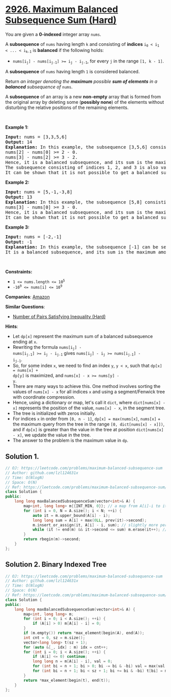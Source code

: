 # [2926. Maximum Balanced Subsequence Sum (Hard)](https://leetcode.com/problems/maximum-balanced-subsequence-sum)

<p>You are given a <strong>0-indexed</strong> integer array <code>nums</code>.</p>

<p>A <strong>subsequence</strong> of <code>nums</code> having length <code>k</code> and consisting of <strong>indices</strong> <code>i<sub>0</sub>&nbsp;&lt;&nbsp;i<sub>1</sub> &lt;&nbsp;... &lt; i<sub>k-1</sub></code> is <strong>balanced</strong> if the following holds:</p>

<ul>
	<li><code>nums[i<sub>j</sub>] - nums[i<sub>j-1</sub>] &gt;= i<sub>j</sub> - i<sub>j-1</sub></code>, for every <code>j</code> in the range <code>[1, k - 1]</code>.</li>
</ul>

<p>A <strong>subsequence</strong> of <code>nums</code> having length <code>1</code> is considered balanced.</p>

<p>Return <em>an integer denoting the <strong>maximum</strong> possible <strong>sum of elements</strong> in a <strong>balanced</strong> subsequence of </em><code>nums</code>.</p>

<p>A <strong>subsequence</strong> of an array is a new <strong>non-empty</strong> array that is formed from the original array by deleting some (<strong>possibly none</strong>) of the elements without disturbing the relative positions of the remaining elements.</p>

<p>&nbsp;</p>
<p><strong class="example">Example 1:</strong></p>

<pre>
<strong>Input:</strong> nums = [3,3,5,6]
<strong>Output:</strong> 14
<strong>Explanation:</strong> In this example, the subsequence [3,5,6] consisting of indices 0, 2, and 3 can be selected.
nums[2] - nums[0] &gt;= 2 - 0.
nums[3] - nums[2] &gt;= 3 - 2.
Hence, it is a balanced subsequence, and its sum is the maximum among the balanced subsequences of nums.
The subsequence consisting of indices 1, 2, and 3 is also valid.
It can be shown that it is not possible to get a balanced subsequence with a sum greater than 14.</pre>

<p><strong class="example">Example 2:</strong></p>

<pre>
<strong>Input:</strong> nums = [5,-1,-3,8]
<strong>Output:</strong> 13
<strong>Explanation:</strong> In this example, the subsequence [5,8] consisting of indices 0 and 3 can be selected.
nums[3] - nums[0] &gt;= 3 - 0.
Hence, it is a balanced subsequence, and its sum is the maximum among the balanced subsequences of nums.
It can be shown that it is not possible to get a balanced subsequence with a sum greater than 13.
</pre>

<p><strong class="example">Example 3:</strong></p>

<pre>
<strong>Input:</strong> nums = [-2,-1]
<strong>Output:</strong> -1
<strong>Explanation:</strong> In this example, the subsequence [-1] can be selected.
It is a balanced subsequence, and its sum is the maximum among the balanced subsequences of nums.
</pre>

<p>&nbsp;</p>
<p><strong>Constraints:</strong></p>

<ul>
	<li><code>1 &lt;= nums.length &lt;= 10<sup>5</sup></code></li>
	<li><code>-10<sup>9</sup> &lt;= nums[i] &lt;= 10<sup>9</sup></code></li>
</ul>


**Companies**:
[Amazon](https://leetcode.com/company/amazon)

**Similar Questions**:
* [Number of Pairs Satisfying Inequality (Hard)](https://leetcode.com/problems/number-of-pairs-satisfying-inequality)

**Hints**:
* Let <code>dp[x]</code> represent the maximum sum of a balanced subsequence ending at <code>x</code>.
* Rewriting the formula <code>nums[i<sub>j</sub>] - nums[i<sub>j-1</sub>] >= i<sub>j</sub> - i<sub>j-1</sub></code> gives <code>nums[i<sub>j</sub>] - i<sub>j</sub> >= nums[i<sub>j-1</sub>] - i<sub>j-1</sub></code>.
* So, for some index <code>x</code>, we need to find an index <code>y</code>, <code>y < x</code>, such that <code>dp[x] = nums[x] + dp[y]</code> is maximized, and <code>nums[x] - x >= nums[y] - y</code>.
* There are many ways to achieve this. One method involves sorting the values of <code>nums[x] - x</code> for all indices <code>x</code> and using a segment/Fenwick tree with coordinate compression.
* Hence, using a dictionary or map, let's call it <code>dict</code>, where <code>dict[nums[x] - x]</code> represents the position of the value, <code>nums[x] - x</code>, in the segment tree.
* The tree is initialized with zeros initially.
* For indices <code>x</code> in order from <code>[0, n - 1]</code>, <code>dp[x] = max(nums[x]</code>, <code>nums[x]</code> + the maximum query from the tree in the range <code>[0, dict[nums[x] - x]])</code>, and if <code>dp[x]</code> is greater than the value in the tree at position <code>dict[nums[x] - x]</code>, we update the value in the tree.
* The answer to the problem is the maximum value in <code>dp</code>.

## Solution 1.

```cpp
// OJ: https://leetcode.com/problems/maximum-balanced-subsequence-sum
// Author: github.com/lzl124631x
// Time: O(NlogN)
// Space: O(N)
// Ref: https://leetcode.com/problems/maximum-balanced-subsequence-sum/solutions/4250358/nums-i-i-nums-j-j/
class Solution {
public:
    long long maxBalancedSubsequenceSum(vector<int>& A) {
        map<int, long long> m{{INT_MIN, 0}}; // a map from A[i]-i to its corresponding maximum subsequence sum. Adding m[INT_MIN] = 0 is a trick with which we can always access prev(it) with worrying that it will go out of bound.
        for (int i = 0, N = A.size(); i < N; ++i) {
            auto it = m.upper_bound(A[i] - i);
            long long sum = A[i] + max(0LL, prev(it)->second);
            m.insert_or_assign(it, A[i] - i, sum); // slightly more performant than m[A[i]-i] = sum because the iterator is already provided.
            while (it != end(m) && it->second <= sum) m.erase(it++); // Remove all the pairs with greater keys and sums smaller than or equal to `sum`.
        }
        return rbegin(m)->second;
    }
};
```

## Solution 2. Binary Indexed Tree

```cpp
// OJ: https://leetcode.com/problems/maximum-balanced-subsequence-sum
// Author: github.com/lzl124631x
// Time: O(NlogN)
// Space: O(N)
// Ref: https://leetcode.com/problems/maximum-balanced-subsequence-sum/solutions/4250358/nums-i-i-nums-j-j/
class Solution {
public:
    long long maxBalancedSubsequenceSum(vector<int>& A) {
        map<int, long long> m;
        for (int i = 0; i < A.size(); ++i) {
            if (A[i] > 0) m[A[i] - i] = 0;
        }
        if (m.empty()) return *max_element(begin(A), end(A));
        int cnt = 0, sz = m.size();
        vector<long long> t(sz + 1);
        for (auto &[_, idx] : m) idx = cnt++;
        for (int i = 0; i < A.size(); ++i) {
            if (A[i] <= 0) continue;
            long long n = m[A[i] - i], val = 0;
            for (int bi = n + 1; bi > 0; bi -= bi & -bi) val = max(val, t[bi]);
            for (int bi = n + 1; bi < sz + 1; bi += bi & -bi) t[bi] = max(t[bi], val + A[i]);
        }
        return *max_element(begin(t), end(t));
    }
};
```